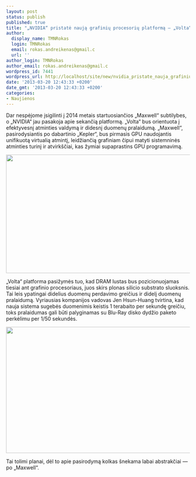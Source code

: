 ```yaml
---
layout: post
status: publish
published: true
title: "„NVIDIA“ pristatė naują grafinių procesorių platformą — „Volta“"
author:
  display_name: TMNRokas
  login: TMNRokas
  email: rokas.andreikenas@gmail.c
  url: ''
author_login: TMNRokas
author_email: rokas.andreikenas@gmail.c
wordpress_id: 7441
wordpress_url: http://localhost/site/new/nvidia_pristate_nauja_grafiniu_procesoriu_platforma__volta/
date: '2013-03-20 12:43:33 +0200'
date_gmt: '2013-03-20 12:43:33 +0200'
categories:
- Naujienos
---
```

<p>
	Dar nespėjome įsigilinti į 2014 metais startuosiančios &bdquo;Maxwell&ldquo; subtilybes, o &bdquo;NVIDIA&ldquo; jau pasakoja apie sekančią platformą. &bdquo;Volta&ldquo; bus orientuota į efektyvesnį atminties valdymą ir didesnį duomenų pralaidumą. &bdquo;Maxwell&ldquo;, pasirodysiantis po dabartinio &bdquo;Kepler&ldquo;, bus pirmasis GPU naudojantis unifikuotą virtualią atmintį, leidžiančią grafiniam čipui matyti sistemninės atminties turinį ir atvirk&scaron;čiai, kas žymiai supaprastins GPU programavimą.</p>
<p>
	<img alt="" src="http://technews.lt/userfiles/volta.jpg" style="width: 520px; height: 324px;" /></p>
<p>
	&bdquo;Volta&ldquo; platforma pasižymės tuo, kad DRAM lustas bus pozicionuojamas tiesiai ant grafinio procesoriaus, juos skirs plonas silicio substrato sluoksnis. Tai leis ypatingai didelius duomenų perdavimo greičius ir didelį duomenų pralaidumą. Vyriausias kompanijos vadovas Jen Hsun-Huang tvirtina, kad nauja sistema sugebės duomenimis keistis 1 terabaito per sekundę greičiu, toks pralaidumas gali būti palyginamas su Blu-Ray disko dydžio paketo perkėlimu per 1/50 sekundės.</p>
<p>
	<img alt="" src="http://technews.lt/userfiles/livedsc045462(1).jpg" style="width: 520px; height: 345px;" /></p>
<p>
	Tai tolimi planai, dėl to apie pasirodymą kolkas &scaron;nekama labai abstrakčiai &mdash; po &bdquo;Maxwell&ldquo;.</p>
